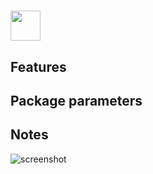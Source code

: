 # <img src="" width="48" height="48"/> []()

## Features

## Package parameters

## Notes

![screenshot]()